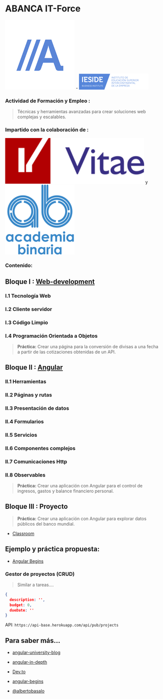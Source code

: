 # ABANCA  IT-Force

![Abanca](./assets/abanca.png) - ![IESIDE](./assets/ieside.png)


### Actividad de Formación y Empleo :

>Técnicas y herramientas avanzadas para crear soluciones web complejas y escalables.

### Impartido con la colaboración de :

![Vitae](./assets/vitae.png) y ![Academia Binaria](./assets/academia-binaria.png)

### Contenido:

## Bloque I : [Web-development](https://github.com/abanca-ITforce/Web-development)

### I.1 Tecnología Web
### I.2 Cliente servidor
### I.3 Código Limpio
### I.4 Programación Orientada a Objetos

> **Práctica:** Crear una página para la conversión de divisas a una fecha a partir de las cotizaciones obtenidas de un API.

## Bloque II : [Angular](https://github.com/abanca-ITforce/Angular)

### II.1 Herramientas
### II.2 Páginas y rutas
### II.3 Presentación de datos
### II.4 Formularios
### II.5 Servicios
### II.6 Componentes complejos
### II.7 Comunicaciones Http
### II.8 Observables
> **Práctica:** Crear una aplicación con Angular para el control de ingresos, gastos y balance financiero personal.

## Bloque III : Proyecto

> **Práctica:** Crear una aplicación con Angular para explorar datos públicos del banco mundial.

- [Classroom](https://classroom.github.com/a/yYxGgLFD)


## Ejemplo y práctica propuesta:

- [Angular Begins](https://github.com/angularbuilders/angular-begins)

### Gestor de proyectos (CRUD)

> Similar a tareas....

```json
{
  description: '',
  budget: 0,
  dueDate: ''
}
```

API: `https://api-base.herokuapp.com/api/pub/projects`

## Para saber más...

- [angular-university-blog](http://blog.angular-university.io/)

- [angular-in-depth](https://medium.com/angular-in-depth)

- [Dev.to](https://dev.to/)

- [angular-begins](https://github.com/angularbuilders/angular-begins)

- [@albertobasalo](https://twitter.com/albertobasalo)